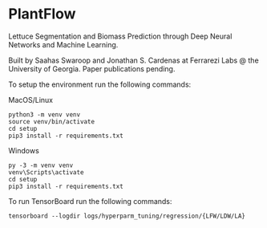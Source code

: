 # PlantFlow

Lettuce Segmentation and Biomass Prediction through Deep Neural Networks and Machine Learning.

Built by Saahas Swaroop and Jonathan S. Cardenas at Ferrarezi Labs @ the University of Georgia. Paper publications pending.

To setup the environment run the following commands:

MacOS/Linux
```
python3 -m venv venv
source venv/bin/activate
cd setup
pip3 install -r requirements.txt
```

Windows
```
py -3 -m venv venv
venv\Scripts\activate
cd setup
pip3 install -r requirements.txt
```
To run TensorBoard run the following commands:

```
tensorboard --logdir logs/hyperparm_tuning/regression/{LFW/LDW/LA}
```